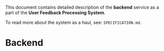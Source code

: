 This document contains  detailed description of the **backend** service as a part of the **User Feedback Processing System**. 

To read more about the system as a haul, see: `SPECIFICATION.md`.

# Backend